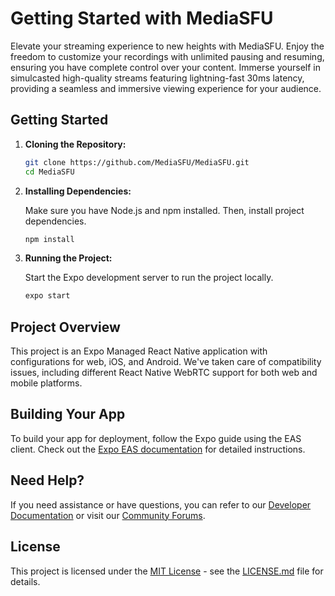 # Getting Started with MediaSFU

Elevate your streaming experience to new heights with MediaSFU. Enjoy the freedom to customize your recordings with unlimited pausing and resuming, ensuring you have complete control over your content. Immerse yourself in simulcasted high-quality streams featuring lightning-fast 30ms latency, providing a seamless and immersive viewing experience for your audience.

## Getting Started

1. **Cloning the Repository:**

    ```bash
    git clone https://github.com/MediaSFU/MediaSFU.git
    cd MediaSFU
    ```

2. **Installing Dependencies:**

    Make sure you have Node.js and npm installed. Then, install project dependencies.

    ```bash
    npm install
    ```

3. **Running the Project:**

    Start the Expo development server to run the project locally.

    ```bash
    expo start
    ```

## Project Overview

This project is an Expo Managed React Native application with configurations for web, iOS, and Android. We've taken care of compatibility issues, including different React Native WebRTC support for both web and mobile platforms.

## Building Your App

To build your app for deployment, follow the Expo guide using the EAS client. Check out the [Expo EAS documentation](https://docs.expo.dev/build/introduction/) for detailed instructions.

## Need Help?

If you need assistance or have questions, you can refer to our [Developer Documentation](https://www.mediasfu.com/developers) or visit our [Community Forums](https://www.mediasfu.com/forums).

## License

This project is licensed under the [MIT License](LICENSE.md) - see the [LICENSE.md](LICENSE.md) file for details.
